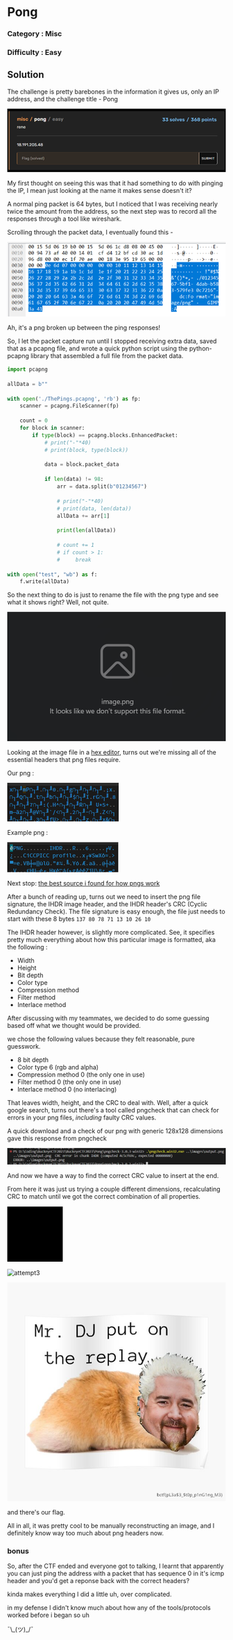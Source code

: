 # Pong
### Category : Misc
### Difficulty : Easy

## Solution

The challenge is pretty barebones in the information it gives us, only an IP address, and the challenge title - Pong

![Challenge On pwnoh.io](images/chall_img.png)

My first thought on seeing this was that it had something to do with pinging the IP, I mean just looking at the name it makes sense doesn't it?

A normal ping packet is 64 bytes, but I noticed that I was receiving nearly twice the amount from the address, so the next step was to record all the responses through a tool like wireshark. 

Scrolling through the packet data, I eventually found this - 

![Alt text](images/packet_data_png.png)

Ah, it's a png broken up between the ping responses!

So, I let the packet capture run until I stopped receiving extra data, saved that as a pcapng file, and wrote a quick python script using the python-pcapng library that assembled a full file from the packet data. 

```python
import pcapng

allData = b""

with open('./ThePings.pcapng', 'rb') as fp:
    scanner = pcapng.FileScanner(fp)
    
    count = 0
    for block in scanner:	
        if type(block) == pcapng.blocks.EnhancedPacket:
            # print("-"*40)
            # print(block, type(block))

            data = block.packet_data

            if len(data) != 98:
                arr = data.split(b"01234567")

                # print("-"*40)
                # print(data, len(data))
                allData += arr[1]

                print(len(allData))

                # count += 1
                # if count > 1:
                #     break

with open("test", "wb") as f:
    f.write(allData)
```

So the next thing to do is just to rename the file with the png type and see what it shows right? Well, not quite.

![What Windows shows when trying to open that file](images/uh_oh_the_image_dont_work.png)

Looking at the image file in a [hex editor](https://hexed.it/), turns out we're missing all of the essential headers that png files require.


Our png :

![our broken file](images/ourhexedit.png)

Example png : 

![a normal one](images/correcthexedit.png)

Next stop: [the best source i found for how pngs work](http://www.libpng.org/pub/png/spec/1.2/PNG-Structure.html)

After a bunch of reading up, turns out we need to insert the png file signature, the IHDR image header, and the IHDR header's CRC (Cyclic Redundancy Check). 
The file signature is easy enough, the file just needs to start with these 8 bytes `137 80 78 71 13 10 26 10`

The IHDR header however, is slightly more complicated. See, it specifies pretty much everything about how this particular image is formatted, aka the following :
- Width
- Height
- Bit depth
- Color type
- Compression method
- Filter method
- Interlace method


After discussing with my teammates, we decided to do some guessing based off what we thought would be provided. 

we chose the following values because they felt reasonable, pure guesswork.

- 8 bit depth
- Color type 6 (rgb and alpha)
- Compression method 0 (the only one in use)
- Filter method 0 (the only one in use)
- Interlace method 0 (no interlacing)

That leaves width, height, and the CRC to deal with. 
Well, after a quick google search, turns out there's a tool called pngcheck that can check for errors in your png files, *including* faulty CRC values. 

A quick download and a check of our png with generic 128x128 dimensions gave this response from pngcheck

![pngcheck saving the day](images/pngchecksavestheday.png)

And now we have a way to find the correct CRC value to insert at the end.

From here it was just us trying a couple different dimensions, recalculating CRC to match until we got the correct combination of all properties.

![attempt1](images/output(1).png)

![attempt3](images/output(5).png)

![attempt5](images/output(7).png)

and there's our flag.

All in all, it was pretty cool to be manually reconstructing an image, and I definitely know way too much about png headers now.


### bonus

So, after the CTF ended and everyone got to talking, I learnt that apparently you can just ping the address with a packet that has sequence 0 in it's icmp header and you'd get a reponse back with the correct headers?

kinda makes everything I did a little uh, over complicated. 

in my defense I didn't know much about how any of the tools/protocols worked before i began so uh

¯\\\_(ツ)_/¯